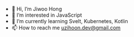 <!-- # Hello, I'm Jiwoo Hong👋🙂

<img src="https://github.com/Uzihoon/Uzihoon/blob/master/main-image.png" alt="Hello I'm jiwoo hong. I am front end developer and ui ux designer and book reader">

 -->
 
- 👋 Hi, I’m Jiwoo Hong
- 👀 I’m interested in JavaScript
- 🌱 I’m currently learning Svelt, Kubernetes, Kotlin
- 📫 How to reach me uzihoon.dev@gmail.com
